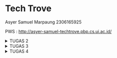 ﻿# Tech Trove

Asyer Samuel Marpaung
2306165925

PWS : http://asyer-samuel-techtrove.pbp.cs.ui.ac.id/

<details>
  <summary>TUGAS 2</summary>

**1. Jelaskan bagaimana cara kamu mengimplementasikan checklist di atas secara step-by-step (bukan hanya sekadar mengikuti tutorial).**

- Membuat Sebuah Proyek Django Baru

Saya memulai dengan mengatur lingkungan kerja menggunakan virtual environment. Ini dilakukan dengan membuat lingkungan virtual menggunakan perintah python -m venv env, kemudian saya mengaktifkan environment tersebut. Setelah itu, saya menginstal Django dengan perintah pip install django. Langkah selanjutnya adalah membuat proyek baru dengan menjalankan perintah django-admin startproject tech_trove. Ini membuat struktur dasar proyek Django yang berisi direktori dan file utama seperti settings.py, urls.py, dan wsgi.py.

- Membuat Aplikasi dengan Nama main

Saya membuat aplikasi baru di dalam proyek dengan menjalankan perintah python manage.py startapp main. Setelah aplikasi main dibuat, saya menambahkannya ke dalam daftar INSTALLED_APPS di file settings.py proyek. Hal ini penting untuk memastikan aplikasi dapat dikenali oleh Django saat aplikasi berjalan.

- Melakukan Routing pada Proyek

Setelah aplikasi main dibuat, saya perlu memastikan bahwa aplikasi tersebut dapat diakses melalui URL tertentu. Untuk itu, saya menambahkan routing pada urls.py proyek utama. Saya menggunakan fungsi include() untuk menghubungkan routing dari proyek utama ke aplikasi main. Routing ini memastikan bahwa semua URL yang ditujukan ke aplikasi main akan diarahkan ke file urls.py dari aplikasi tersebut.

- Membuat Model Product pada Aplikasi main

Pada tahap ini, saya membuat model Product di dalam file models.py di aplikasi main. Model ini memiliki tiga atribut wajib yaitu name, price, dan description. Saya menggunakan CharField untuk atribut name, IntegerField untuk atribut price, dan TextField untuk atribut description. Saya juga menambahkan fungsi **str**() untuk mengembalikan representasi string dari nama produk. Setelah model dibuat, saya menjalankan perintah python manage.py makemigrations dan python manage.py migrate untuk membuat dan menerapkan perubahan database yang sesuai dengan model tersebut.

- Membuat Fungsi di views.py

Selanjutnya, saya membuat fungsi di file views.py yang mengembalikan template HTML dengan informasi yang diminta. Fungsi ini mengembalikan nama e-commerce, nama, dan kelas, lalu mengirimkannya sebagai konteks ke template HTML. Saya membuat file template di dalam direktori templates untuk memastikan struktur aplikasi mengikuti standar Django, dan template tersebut menerima data dari konteks yang dikirimkan oleh views.

- Membuat Routing di urls.py Aplikasi main

Saya membuat file urls.py di dalam aplikasi main (jika belum ada) dan mendefinisikan URL pattern untuk memetakan fungsi yang ada di views.py. Ini memungkinkan fungsi yang telah dibuat untuk diakses melalui URL yang ditentukan. Dengan menghubungkan URL pattern ke fungsi di views, saya memastikan web dapat merespons request dari user dengan benar.

- Melakukan Deployment ke PWS

Kemudian saya melakukan deployment dengan menjalankan perintah yang diperlukan untuk mengunggah webi ke platform PWS. Setelah berhasil di deploy, saya memastikan web dapat diakses melalui Internet.

**2. Buatlah bagan yang berisi request client ke web aplikasi berbasis Django beserta responnya dan jelaskan pada bagan tersebut kaitan antara urls.py, views.py, models.py, dan berkas html.**

![](https://lh7-rt.googleusercontent.com/docsz/AD_4nXeu3wxVVPU0wNGwzHX8vKMYVagRodpvsWi5udVQd_GAwbWX_OSN0EDQQigupujdeHjzrULQ_QcWiHyHwK4cujuKGsyaDt7I6PY18SXtrmk40nc6xevK9WautVE2pikiaKgzRSuFc4BHWVXR8QUTkCzTnNKN?key=IwMkdT6jNJPeEorK-Zf95A)

1. urls.py - Pemetaan URL ke View

Peran: urls.py bertanggung jawab untuk memetakan URL yang diminta oleh client (misalnya /produk/) ke fungsi view yang sesuai di views.py.

Kaitan: Setiap kali client mengirimkan request ke server, urls.py akan mencocokkan URL yang diminta dengan pola-pola yang sudah didefinisikan. Jika ada pola yang sesuai, request tersebut akan diarahkan ke fungsi view tertentu.

2. views.py - Pemrosesan Logika Bisnis dan Pengambilan Data

Peran: views.py bertugas memproses logika bisnis aplikasi. Pada fungsi view, data dari model (database) akan diambil atau diolah, kemudian dikirimkan ke template untuk ditampilkan.

Kaitan: Fungsi view akan memanggil model (models.py) jika dibutuhkan untuk mengambil data dari database. Setelah data diambil, view akan mengirimkan data tersebut ke HTML template untuk ditampilkan.

3. models.py - Interaksi dengan Database

Peran: models.py mendefinisikan struktur data dan berinteraksi dengan database. Django menggunakan ORM (Object-Relational Mapping) untuk memudahkan akses dan manipulasi data di database menggunakan kode Python.

Kaitan: Model di models.py digunakan oleh views.py untuk mengambil atau menyimpan data dari/ke database. Setiap kali views.py membutuhkan data, model akan bertanggung jawab untuk mengakses database.

4. HTML Template - Menampilkan Data ke Client

Peran: Template HTML bertanggung jawab untuk menampilkan data yang diambil dari view. Template ini merupakan representasi visual dari halaman web yang akan ditampilkan ke client.

Kaitan: Setelah views.py mengolah data dari model, data tersebut akan diteruskan ke template untuk di render menjadi HTML yang akan dikirim kembali ke client sebagai response.

**3. Jelaskan fungsi git dalam pengembangan perangkat lunak!**

Git dalam pengembangan perangkat lunak berfungsi sebagai sistem kontrol versi yang memungkinkan pengembang untuk melacak setiap perubahan kode yang dilakukan dalam proyek, memastikan bahwa mereka dapat kembali ke versi sebelumnya jika terjadi kesalahan. Selain itu, Git memfasilitasi kolaborasi dengan memungkinkan banyak pengembang untuk bekerja pada kode yang sama secara bersamaan melalui fitur branching dan merging, yang memungkinkan pengembangan paralel tanpa mengganggu kode utama. Git juga menyediakan repositori terpusat seperti GitHub dan GitLab, yang memungkinkan pengembang untuk menyimpan kode mereka secara online, berkolaborasi, mengelola proyek, serta menerapkan praktik Continuous Integration/Continuous Deployment (CI/CD).

**4. Menurut Anda, dari semua framework yang ada, mengapa framework Django dijadikan permulaan pembelajaran pengembangan perangkat lunak?**

Django adalah framework yang cocok untuk pemula dalam pengembangan perangkat lunak karena menyediakan banyak fitur bawaan yang memudahkan pembelajaran. Misalnya, autentikasi pengguna, manajemen URL, dan akses database semuanya sudah terintegrasi, sehingga tidak perlu mencari solusi dari awal lagi. Struktur proyek Django yang terorganisir juga membantu memahami bagaimana aplikasi web bekerja secara menyeluruh, dari menerima permintaan pengguna hingga menampilkan halaman. Selain itu, dokumentasinya yang sangat lengkap dan komunitasnya yang aktif memudahkan ketika menghadapi kesulitan atau tantangan dalam pengembangannya.

**5. Mengapa model pada Django disebut sebagai ORM?**

Model pada Django disebut sebagai ORM (Object-Relational Mapping) karena berfungsi sebagai jembatan antara kode Python dan database relasional. Dengan ORM, pengembang dapat mengelola database menggunakan objek Python tanpa perlu menulis query SQL secara langsung. ORM secara otomatis menerjemahkan operasi pada objek Python menjadi perintah SQL yang sesuai, memungkinkan pengembang untuk berfokus pada logika aplikasi daripada sintaks SQL yang kompleks. Ini tidak hanya meningkatkan produktivitas, tetapi juga memastikan integritas data dan keamanan aplikasi karena ORM menangani banyak detail teknis terkait interaksi dengan database.

</details>

<details>
  <summary>TUGAS 3</summary>

1. **Jelaskan mengapa kita memerlukan _data delivery_ dalam pengimplementasian sebuah platform?**  
   Data delivery diperlukan dalam pengimplementasian platform karena memungkinkan pertukaran informasi antar sistem secara efisien dan terstruktur. Dengan data delivery, platform dapat mengirim dan menerima data dalam berbagai format (seperti JSON atau XML), memungkinkan integrasi antara aplikasi, aksesibilitas API, dan pemrosesan data secara real-time. Ini mendukung komunikasi yang mulus antara frontend dan backend serta aplikasi lain, memastikan data yang diterima sesuai dan valid untuk keperluan platform.

2. **Menurutmu, mana yang lebih baik antara XML dan JSON? Mengapa JSON lebih populer dibandingkan XML?**  
   JSON umumnya dianggap lebih baik daripada XML untuk banyak kasus karena lebih sederhana, ringan, dan mudah dibaca oleh manusia maupun mesin. JSON memiliki format yang lebih ringkas dan langsung digunakan dalam JavaScript, menjadikannya lebih populer dalam pengembangan web modern. Selain itu, parsing JSON lebih cepat dan efisien dibandingkan XML. Sementara XML lebih kuat dalam struktur dan dapat digunakan untuk data yang lebih kompleks, JSON lebih disukai karena kemudahan penggunaannya dan kompatibilitasnya dengan API dan aplikasi web.

3. **Jelaskan secara sederhana fungsi dari method is_valid() pada form Django dan mengapa kita membutuhkan method tersebut?**  
   Method `is_valid()` pada form Django berfungsi untuk memeriksa apakah data yang dimasukkan ke dalam form sesuai dengan aturan validasi yang telah ditentukan di model atau form terkait. Secara umum, file forms berperan dalam memetakan data dari input pengguna ke dalam model dengan mudah, serta mengotomatisasi validasi sesuai dengan aturan yang ada pada model. Dengan menggunakan `is_valid()`, Django memastikan bahwa data yang di-input, seperti tipe data, panjang karakter, atau batasan lainnya, valid sebelum disimpan ke database. Ini sangat penting untuk mencegah kesalahan penyimpanan data yang tidak sesuai, menjaga integritas data, dan memastikan sistem berjalan dengan benar tanpa memerlukan pengembang untuk menulis kode validasi secara manual.

4. **Mengapa kita membutuhkan `csrf_token` saat membuat form di Django? Apa yang dapat terjadi jika kita tidak menambahkan `csrf_token` pada form Django? Bagaimana hal tersebut dapat dimanfaatkan oleh penyerang?**  
    Kita membutuhkan `csrf_token` saat membuat form di Django untuk melindungi aplikasi dari serangan **Cross-Site Request Forgery (CSRF)**. Serangan CSRF adalah jenis serangan di mana penyerang memanfaatkan sesi yang sudah ada untuk mengirimkan permintaan jahat tanpa sepengetahuan atau izin pengguna. Penyerang dapat menyisipkan kode berbahaya di situs lain yang ketika dikunjungi oleh pengguna yang sudah login, secara otomatis mengirimkan permintaan yang tidak sah ke aplikasi web target.  
    Token `csrf_token` adalah kunci unik yang dikirim bersama form untuk memastikan bahwa data yang dikirim berasal dari sumber yang sah (yaitu aplikasi web itu sendiri), bukan dari situs eksternal yang mencoba melakukan serangan. Tanpa menambahkan `csrf_token`, form kita menjadi rentan terhadap serangan ini, yang memungkinkan penyerang membuat pengguna mengirimkan permintaan yang tidak diinginkan ke server.  
    Jika `csrf_token` tidak ditambahkan, penyerang dapat:  
   **Eksploitasi Sesi Pengguna**: Menggunakan situs jahat untuk mengirimkan permintaan yang meniru tindakan sah dari pengguna yang sudah login.  
   **Manipulasi Data**: Mengubah data atau pengaturan pengguna, seperti memperbarui profil atau menghapus data penting tanpa sepengetahuan pengguna.  
   **Akses Tidak Sah**: Mengirimkan permintaan yang memanfaatkan hak akses pengguna untuk melakukan tindakan yang tidak diinginkan atau berbahaya.  
   **Phishing dan Penipuan**: Mengarahkan korban ke situs jahat untuk meretas akun atau mengakses fitur sensitif.  
    Dengan `csrf_token`, kita memastikan bahwa setiap permintaan yang mengubah data atau melakukan tindakan penting berasal dari pengguna yang sah dan bukan dari sumber yang tidak diinginkan.

5. **Jelaskan bagaimana cara kamu mengimplementasikan _checklist_ di atas secara _step-by-step_ (bukan hanya sekadar mengikuti tutorial)**

- **Membuat input `form` untuk menambahkan objek model pada app sebelumnya.**

  Sebelum melanjutkan ke pembuatan formulir input, saya terlebih dahulu membuat file `base.html` yang berfungsi sebagai template dasar untuk aplikasi saya. File ini berisi struktur HTML umum yang akan digunakan oleh semua template lainnya. Dengan menggunakan file ini, saya dapat memastikan konsistensi tampilan dan struktur di seluruh aplikasi.

  Di dalam `base.html`, saya menyertakan elemen-elemen dasar seperti tag `<html>`, `<head>`, dan `<body>`. Saya juga menambahkan blok konten `{% block content %}` yang memungkinkan template lain untuk menambahkan konten khusus mereka di lokasi yang tepat dalam struktur HTML. Dengan cara ini, saya hanya perlu mengubah `base.html` jika saya ingin memperbarui elemen-elemen umum di seluruh aplikasi, tanpa perlu memodifikasi setiap template secara individu.

  Setelah menyiapkan `base.html`, saya melanjutkan dengan mengimplementasikan formulir input untuk model `Product`. Untuk itu, saya mengikuti langkah-langkah berikut:

  Pertama, saya mendefinisikan formulir di file `forms.py`. Saya membuat kelas `ProductEntryForm` yang mewarisi dari `ModelForm`. Di dalam kelas ini, saya menentukan model `Product` dan atribut-atribut yang akan diinputkan, yaitu `name`, `price`, `quantity`, dan `description`. Kelas ini akan menghasilkan formulir yang sesuai dengan model tersebut.

  Selanjutnya, saya mengatur tampilan (view) di file `views.py`. Saya menambahkan fungsi `product_entry` yang menangani pengiriman dan penampilan formulir. Fungsi ini memeriksa apakah metode permintaan adalah POST dan jika data formulir valid, data akan disimpan ke dalam basis data. Setelah penyimpanan berhasil, saya mengalihkan pengguna ke tampilan utama (`show_main`). Jika metode permintaan adalah GET, formulir kosong akan ditampilkan kepada pengguna. Fungsi ini juga memanfaatkan `ProductEntryForm` untuk menangani formulir.

  Kemudian, saya membuat template HTML `product_entry.html` untuk menampilkan formulir. Template ini memperluas dari `base.html` dan memblokir konten untuk menampilkan formulir dengan elemen-elemen HTML dasar. Saya menggunakan metode POST untuk mengirimkan data dan memastikan token CSRF disertakan untuk keamanan. Formulir ditampilkan dalam format tabel menggunakan `{{ form.as_table }}`.

  Terakhir, saya menambahkan URL yang sesuai di file `urls.py`. Saya menambahkan entri dengan path `product-entry` yang mengarahkan ke fungsi `product_entry`. Dengan langkah-langkah ini, saya telah berhasil membuat input form yang fungsional untuk menambahkan objek model `Product` ke dalam aplikasi Django saya.

- Tambahkan 4 fungsi `views` baru untuk melihat objek yang sudah ditambahkan dalam format XML, JSON, XML _by ID_, dan JSON _by ID_.

  Untuk menambahkan fungsi-fungsi yang memungkinkan tampilan objek dalam format XML, JSON, XML berdasarkan ID, dan JSON berdasarkan ID, saya menambahkan empat fungsi baru ke file `views.py`. Fungsi-fungsi ini bertanggung jawab untuk menghasilkan data dalam format yang berbeda dan mengirimkan respons HTTP dengan tipe konten yang sesuai.

1. **Fungsi `show_xml`**: Fungsi ini mengambil semua objek `Product` dari basis data dan menggunakan `serializers.serialize` untuk mengkonversinya ke format XML. Saya mengembalikan data tersebut dalam respons HTTP dengan tipe konten `"application/xml"`.
2. **Fungsi `show_json`**: Mirip dengan fungsi `show_xml`, fungsi ini mengkonversi semua objek `Product` menjadi format JSON. Data JSON tersebut dikirimkan dalam respons HTTP dengan tipe konten `"application/json"`.
3. **Fungsi `show_xml_by_id`**: Fungsi ini mengambil objek `Product` berdasarkan ID yang diberikan. Menggunakan `serializers.serialize`, data objek tersebut dikonversi ke format XML dan dikirimkan dalam respons HTTP dengan tipe konten `"application/xml"`.
4. **Fungsi `show_json_by_id`**: Fungsi ini berfungsi serupa dengan `show_xml_by_id`, tetapi mengonversi data objek menjadi format JSON. Respons dikirimkan dengan tipe konten `"application/json"`.

   Dengan cara ini, saya dapat menyediakan data produk dalam berbagai format sesuai dengan kebutuhan pengguna aplikasi saya. Setiap fungsi mengakses basis data, mengkonversi data ke format yang diinginkan, dan mengembalikan hasilnya dalam bentuk respons HTTP yang sesuai.

- Membuat routing URL untuk masing-masing `views` yang telah ditambahkan pada poin 2\.

  Untuk menambahkan routing URL untuk fungsi-fungsi view baru yang telah saya buat, saya memodifikasi file `urls.py` pada proyek Django saya. Proses ini melibatkan penambahan entri baru dalam `urlpatterns`, yang merupakan daftar URL patterns yang menghubungkan URL tertentu dengan fungsi view yang sesuai.

  Pertama, saya menambahkan entri untuk menampilkan produk dalam format XML dengan menambahkan path `xml/` ke dalam `urlpatterns`. Path ini akan mengarahkan permintaan ke fungsi `show_xml`, yang mengembalikan data produk dalam format XML. Dengan menambahkan path ini, saya memastikan bahwa pengguna dapat mengakses daftar semua produk dalam format XML melalui URL yang telah ditentukan.

  Selanjutnya, saya menambahkan entri serupa untuk format JSON dengan path `json/`. Ini akan mengarahkan permintaan ke fungsi `show_json`, yang mengembalikan data produk dalam format JSON. Dengan menambahkan path ini, pengguna dapat melihat daftar semua produk dalam format JSON dengan mengunjungi URL yang sesuai.

  Untuk menampilkan data produk berdasarkan ID dalam format XML, saya menambahkan path dengan pola `xml/<str:id>/`. Path ini memungkinkan pengguna untuk menyertakan ID produk sebagai bagian dari URL, dan akan mengarahkan permintaan ke fungsi `show_xml_by_id`, yang mengembalikan data produk tertentu dalam format XML berdasarkan ID yang diberikan.

  Terakhir, saya menambahkan path `json/<str:id>/` untuk menampilkan data produk berdasarkan ID dalam format JSON. Path ini mengarahkan permintaan ke fungsi `show_json_by_id`, yang mengembalikan data produk tertentu dalam format JSON berdasarkan ID yang diberikan. Dengan menambahkan path-path ini, saya memastikan bahwa aplikasi saya dapat menyediakan data produk dalam berbagai format dan berdasarkan ID produk tertentu sesuai dengan kebutuhan pengguna.

  **Hasil akses URL pada POSTMAN**

  Postman \- GET XML

  **![](https://lh7-rt.googleusercontent.com/docsz/AD_4nXczN3D8IKhMYlDUTibQ702bOMqeuLLahaqte2EFMrETs0PbQ3ree8AE1bSjzYPZ6LoibMuJHYSKF_ZYMt71PH6q1V5lEv0g9PC5FcZoL0xeJVGo4PNSO11XJA1O2DUp-2D8TZ6l6_BCIPsqxk13xIyUr8jV?key=O0F5_SMRpCcRy4zmxo2sIg)**

  Postman \- GET XML by Id

  **![](https://lh7-rt.googleusercontent.com/docsz/AD_4nXcWJ6IK_nVvfMa0kS4swr1Er8v47DULb0LaPRyIug9Ghkl6BkkdBEv-U91Pyxr5WH_XxOCn_tpOR8yT08TQY0HFywMi4YQ_qRv23MNCxwrXBTce1H6s83_JJYGJ9m-a5Bj-eZmddlzsPzWtkXU_BIDRwiwT?key=O0F5_SMRpCcRy4zmxo2sIg)**

  Postman \- GET JSON

  **![](https://lh7-rt.googleusercontent.com/docsz/AD_4nXeH0wlRm452Ah2xvxU85MqSvEC4pIUadz1nIETz4H7CEgbJVv0HAJgzTRRfWMTtzcdL0ai48FCWEyfMxDtyt0UgPhg3UDzOdv-oDe4ssQ3v9IWLP4kRMqArUlv5q5IpbA5FYsUmdf2k-eAZGo1oP7lxveFJ?key=O0F5_SMRpCcRy4zmxo2sIg)**

  Postman \- GET JSON by Id

  **![](https://lh7-rt.googleusercontent.com/docsz/AD_4nXfXq8y1Hhi5wh9llRvF6rXxeOe3rvNGh1sGWEMUfza4cmHMH6X-FwFsi3EIMYf9-Hxyc4gQKiL2Q0hOdldAkCAGiVbfzq2XpMZYe7O_61-HHUSJKZ5YuWn8T0CydSrK8ywZOAZlBPjL67T0eUUEfZcetQY?key=O0F5_SMRpCcRy4zmxo2sIg)**

</details>

<details>
  <summary>TUGAS 4</summary>
**1\. Apa itu Django `UserCreationForm`, dan jelaskan apa kelebihan dan kekurangannya?**

Django UserCreationForm adalah formulir bawaan dari Django yang digunakan untuk membuat pengguna baru dalam aplikasi web. Formulir ini menyediakan tiga bidang utama: username, password, dan konfirmasi password

### Kelebihan:

1. **Mudah Digunakan:** UserCreationForm sudah siap pakai dan memudahkan pengembang untuk membuat formulir pendaftaran pengguna tanpa perlu menulis kode dari awal.
2. **Keamanan:** Formulir ini sudah dilengkapi dengan validasi kata sandi dan konfirmasi kata sandi, sehingga membantu mencegah kesalahan umum seperti kata sandi yang tidak cocok.
3. **Integrasi dengan Django Admin:** Mudah diintegrasikan dengan sistem autentikasi dan administrasi Django, sehingga mempermudah pengelolaan pengguna.

### Kekurangan:

1. **Keterbatasan Kustomisasi:** Meskipun mudah digunakan, UserCreationForm mungkin memerlukan penyesuaian tambahan jika Anda membutuhkan fitur khusus atau tampilan yang berbeda.
2. **Tidak Ada Tampilan Bawaan:** Django tidak menyediakan tampilan (view) bawaan untuk menangani pembuatan pengguna, sehingga Anda harus membuat tampilan sendiri untuk menggunakannya

**2\. Apa perbedaan antara autentikasi dan otorisasi dalam konteks Django, dan mengapa keduanya penting?**

Autentikasi adalah proses untuk memverifikasi identitas pengguna. Dalam konteks Django, ini biasanya dilakukan melalui nama pengguna dan kata sandi. Ketika pengguna mencoba masuk ke aplikasi, sistem autentikasi akan memeriksa apakah kredensial yang diberikan cocok dengan yang ada di database. Jika cocok, pengguna diizinkan untuk masuk. Autentikasi penting karena memastikan bahwa hanya pengguna yang sah yang dapat mengakses aplikasi, sehingga mencegah akses oleh pihak yang tidak berwenang.

Otorisasi, di sisi lain, adalah proses untuk menentukan hak akses pengguna setelah mereka terautentikasi. Ini berarti setelah pengguna berhasil masuk, sistem akan menentukan apa yang bisa dan tidak bisa dilakukan oleh pengguna tersebut berdasarkan peran atau izin yang mereka miliki. Misalnya, seorang pengguna biasa mungkin hanya bisa melihat dan mengedit profil mereka sendiri, sementara seorang admin bisa mengelola semua profil pengguna. Otorisasi penting karena memastikan bahwa pengguna hanya bisa mengakses data dan fungsi yang sesuai dengan peran mereka, menjaga keamanan dan integritas data.

Kedua konsep ini sangat penting dalam pengembangan aplikasi web karena mereka bekerja bersama untuk memastikan keamanan dan kontrol akses yang tepat. Autentikasi memastikan bahwa hanya pengguna yang sah yang bisa masuk, sementara otorisasi memastikan bahwa mereka hanya bisa melakukan tindakan yang diizinkan. Dengan kombinasi ini, pengembang dapat mengontrol akses ke berbagai bagian aplikasi berdasarkan peran pengguna, memberikan pengalaman pengguna yang aman dan terkontrol.

**3\. Apa itu _cookies_ dalam konteks aplikasi web, dan bagaimana Django menggunakan _cookies_ untuk mengelola data sesi pengguna?**

Cookies dalam konteks aplikasi web adalah file kecil yang disimpan di browser pengguna untuk menyimpan data seperti preferensi atau informasi sesi. Cookies memungkinkan situs web mengenali pengguna saat mereka kembali, misalnya untuk tetap login atau mengingat pengaturan tertentu.

Dalam Django, cookies digunakan untuk mengelola **data sesi pengguna**. Ketika pengguna login atau melakukan interaksi yang membutuhkan sesi, Django membuat sesi unik untuk pengguna tersebut dan menyimpan **ID sesi** dalam cookie di browser mereka. ID ini digunakan untuk melacak aktivitas pengguna selama mereka menggunakan situs web, sementara data sesi yang sebenarnya (misalnya, informasi login) disimpan di server Django. Django menggunakan cookies ini untuk memeriksa apakah pengguna sudah login atau untuk menyimpan informasi lain yang berkaitan dengan sesi, tanpa harus menyimpan data sensitif di cookie itu sendiri.

**4\.Apakah penggunaan _cookies_ aman secara _default_ dalam pengembangan web, atau apakah ada risiko potensial yang harus diwaspadai?**

Penggunaan cookies dalam pengembangan web secara default dapat aman, namun ada risiko potensial yang harus diperhatikan. Cookies adalah file kecil yang disimpan di browser pengguna untuk menyimpan informasi seperti preferensi, data login, atau sesi. Secara umum, cookies membantu meningkatkan pengalaman pengguna, tetapi jika tidak dikelola dengan benar, mereka dapat menjadi celah keamanan.

Salah satu risiko utama adalah **pencurian cookies** melalui serangan **Cross-Site Scripting (XSS)**, di mana penyerang dapat menyuntikkan skrip berbahaya ke dalam situs web untuk mencuri cookies yang berisi informasi sensitif. Untuk mengurangi risiko ini, pengembang dapat mengaktifkan atribut **HttpOnly** pada cookies, sehingga cookie tersebut tidak dapat diakses melalui JavaScript.

Risiko lainnya adalah **Cross-Site Request Forgery (CSRF)**, di mana penyerang menggunakan cookies yang valid untuk menjalankan permintaan berbahaya di situs web atas nama pengguna. Atribut **SameSite** dapat digunakan untuk membatasi pengiriman cookies hanya dalam konteks yang sama, sehingga mencegah serangan ini.

Selain itu, cookies yang tidak dienkripsi dapat disadap oleh pihak ketiga jika transmisi data tidak menggunakan protokol **HTTPS**. Oleh karena itu, mengaktifkan atribut **Secure** untuk memastikan cookie hanya dikirim melalui koneksi terenkripsi sangat penting.

Dengan menjaga praktik keamanan seperti menggunakan atribut HttpOnly, SameSite, dan Secure, serta memastikan data dikirim melalui HTTPS, risiko penggunaan cookies dapat diminimalkan. Namun, pengembang harus tetap waspada terhadap potensi serangan yang memanfaatkan kelemahan dalam pengelolaan cookies.

**5\. Jelaskan bagaimana cara kamu mengimplementasikan _checklist_ di atas secara _step-by-step_ (bukan hanya sekadar mengikuti tutorial).**

- **Mengimplementasikan fungsi registrasi, login, dan logout untuk memungkinkan pengguna untuk mengakses aplikasi sebelumnya dengan lancar.**

Tahap pertama yang saya lakukan adalah membuat halaman registrasi bagi pengguna baru dengan memanfaatkan formulir bawaan Django, yaitu **UserCreationForm**. Saya menambahkan fungsi `register()` pada _views.py_ sehingga pengguna bisa membuat akun baru dan menyimpan informasi mereka ke dalam database. Setelah registrasi berhasil, saya menambahkan pesan konfirmasi dengan modul **messages**, dan pengguna akan diarahkan ke halaman login.

Setelah menyelesaikan tahap registrasi, saya beralih ke penambahan fungsi login. Di sini, saya menggunakan **AuthenticationForm** untuk memvalidasi kredensial pengguna. Jika kredensial tersebut valid, saya menggunakan fungsi `login()` untuk mengautentikasi pengguna dan membuat sesi baru. Saya juga menghubungkan halaman login dengan HTML yang sederhana, yang berisi formulir login dan hyperlink ke halaman registrasi jika pengguna belum memiliki akun.

Setelah berhasil mengimplementasikan login, saya menambahkan mekanisme logout. Pada bagian ini, saya membuat fungsi `logout_user()` untuk mengakhiri sesi pengguna dengan memanfaatkan fungsi **logout** bawaan Django. Setelah logout, pengguna akan diarahkan kembali ke halaman login, dan semua data sesi akan dihapus.

Untuk meningkatkan keamanan, saya menggunakan **login_required** decorator untuk membatasi akses ke halaman utama hanya bagi pengguna yang sudah login. Ini memastikan bahwa hanya pengguna terautentikasi yang bisa mengakses konten tersebut. Terakhir, saya juga mempelajari bagaimana menggunakan cookies, seperti menyimpan informasi _last login_ di halaman utama. Saya menambahkan _cookie_ bernama **last_login** ketika pengguna berhasil login, yang kemudian dihapus saat mereka logout. Dengan demikian, saya dapat membangun sistem autentikasi yang aman dan fungsional untuk aplikasi Django saya.

- **Membuat dua akun pengguna dengan masing-masing tiga _dummy data_ menggunakan model yang telah dibuat pada aplikasi sebelumnya untuk setiap akun di lokal.**

  Saya membuat dua akun pengguna pada aplikasi yang saya bangun secara lokal. Saya memanfaatkan fitur _UserCreationForm_ dari Django untuk memudahkan pembuatan akun tersebut. Setelah itu, saya menjalankan aplikasi pada _local server_ dan melakukan registrasi untuk dua akun pengguna dengan informasi berbeda.

  Setelah akun pengguna selesai dibuat, saya login ke masing-masing akun dan memasukkan tiga data _dummy_ sesuai dengan model yang telah saya buat sebelumnya. Data ini meliputi atribut seperti nama, harga, dan deskripsi yang saya isi secara acak untuk setiap akun. Setelah itu, saya memastikan bahwa semua data _dummy_ yang dimasukkan berhasil disimpan ke dalam database lokal melalui ORM Django.

- **Menghubungkan model `Product` dengan `User`.**  
  Untuk menghubungkan model **Product** dengan **User** dalam aplikasi Django, saya mulai dengan menambahkan relasi yang sesuai pada model **Product**. Dalam file **models.py**, saya memperbarui model **Product** untuk mencakup field baru yang merujuk ke model **User**. Saya menggunakan `ForeignKey` untuk mendefinisikan hubungan satu-ke-banyak antara **User** dan **Product**, di mana satu pengguna bisa memiliki banyak produk. Field ini dinamai **user** dan dikonfigurasi sebagai opsional dengan parameter `null=True` dan `blank=True`. Dengan menambahkan field ini, setiap produk yang dibuat dalam aplikasi dapat dikaitkan dengan pengguna tertentu.  
  Setelah memperbarui model, saya melanjutkan dengan melakukan migrasi database untuk menerapkan perubahan tersebut. Proses ini melibatkan menjalankan perintah `python manage.py makemigrations` diikuti oleh `python manage.py migrate`, yang memastikan bahwa field **user** baru diterapkan ke skema database dan dapat digunakan dalam aplikasi.  
  Selanjutnya, saya perlu memperbarui formulir dan tampilan aplikasi untuk menghubungkan produk dengan pengguna yang sedang login. Dalam **views.py**, saya menambahkan logika untuk mengaitkan produk yang baru dibuat dengan pengguna saat ini. Ketika formulir produk dikirimkan, field **user** diisi secara otomatis dengan informasi pengguna yang sedang login, memastikan bahwa setiap produk yang ditambahkan oleh pengguna terkait dengan akun mereka.  
  Terakhir, untuk menampilkan produk yang sesuai dengan pengguna yang sedang login, saya memperbarui tampilan produk dengan memfilter query berdasarkan pengguna saat ini. Dalam **views.py**, saya menambahkan logika untuk hanya menampilkan produk yang dimiliki oleh pengguna yang sedang login.
- **Menampilkan detail informasi pengguna yang sedang _logged in_ seperti _username_ dan menerapkan `cookies` seperti `last login` pada halaman utama aplikasi.**  
  Langkah pertama yang saya ambil adalah memperbarui tampilan halaman utama aplikasi untuk menampilkan nama pengguna yang saat ini sedang login. Dengan memanfaatkan **request.user** di dalam view, saya bisa mendapatkan informasi tentang pengguna yang sedang aktif dan meneruskannya ke template HTML. Di template, saya menampilkan nama pengguna dengan menggunakan sintaks **{{ user.username }}**, sehingga pengguna dapat melihat informasi pribadi mereka secara langsung.  
  Selanjutnya, saya fokus pada implementasi cookies untuk meningkatkan pengalaman pengguna. Saya menambahkan cookie bernama **last_login** pada halaman utama aplikasi. Untuk melakukan ini, saya memperbarui fungsi view untuk menyertakan logika yang menyimpan informasi _last login_ setiap kali pengguna berhasil login. Saya menggunakan **HttpResponse** untuk mengatur cookie dan **request.COOKIES** untuk membaca nilai cookie yang sudah ada. Pada saat login, cookie **last_login** diatur dengan nilai waktu saat login terjadi, dan informasi ini ditampilkan pada halaman utama jika cookie tersebut tersedia. Selain itu, saya memastikan bahwa cookie ini dihapus saat pengguna logout untuk menjaga keamanan data.

</details>
